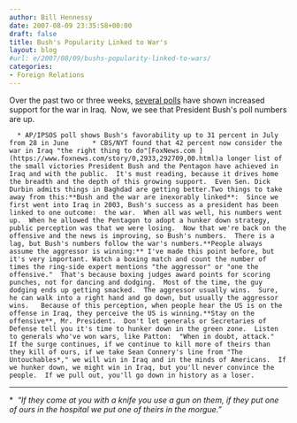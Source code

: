 ```yaml
---
author: Bill Hennessy
date: 2007-08-09 23:35:58+00:00
draft: false
title: Bush's Popularity Linked to War's
layout: blog
#url: e/2007/08/09/bushs-popularity-linked-to-wars/
categories:
- Foreign Relations
---
```


Over the past two or three weeks, [several polls](https://hennessysview.com/?p=8116) have shown increased support for the war in Iraq.  Now, we see that President Bush's poll numbers are up.

	  * AP/IPSOS poll shows Bush's favorability up to 31 percent in July from 28 in June	  * CBS/NYT found that 42 percent now consider the war in Iraq "the right thing to do"[FoxNews.com ](https://www.foxnews.com/story/0,2933,292709,00.html)a longer list of the small victories President Bush and the Pentagon have achieved in Iraq and with the public.  It's must reading, because it drives home the breadth and the depth of this growing support.  Even Sen. Dick Durbin admits things in Baghdad are getting better.Two things to take away from this:**Bush and the war are inexorably linked**:  Since we first went into Iraq in 2003, Bush's success as a president has been linked to one outcome:  the war.  When all was well, his numbers went up.  When he allowed the Pentagon to adopt a hunker down strategy, public perception was that we were losing.  Now that we're back on the offensive and the news is improving, so Bush's numbers.  There is a lag, but Bush's numbers follow the war's numbers.**People always assume the aggressor is winning:** I've made this point before, but it's very important. Watch a boxing match and count the number of times the ring-side expert mentions "the aggressor" or "one the offensive."  That's because boxing judges award points for scoring punches, not for dancing and dodging.  Most of the time, the guy dodging ends up getting smacked.  The aggressor usually wins.  Sure, he can walk into a right hand and go down, but usually the aggressor wins.   Because of this perception, when people hear the US is on the offense in Iraq, they perceive the US is winning.**Stay on the offensive**, Mr. President.  Don't let generals or Secretaries of Defense tell you it's time to hunker down in the green zone.  Listen to generals who've won wars, like Patton:  "When in doubt, attack."  If the surge continues, if we continue to kill more of theirs than they kill of ours, if we take Sean Connery's line from "The Untouchables*," we will win in Iraq and in the minds of Americans.  If we hunker down, we might win in Iraq, but you'll never convince the people.  If we pull out, you'll go down in history as a loser.

* * *

*  _“If they come at you with a knife you use a gun on them, if they put one of ours in the hospital we put one of theirs in the morgue.”_ 
